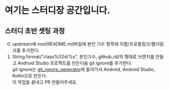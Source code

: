 # 여기는 스터디장 공간입니다.

## 스터디 초반 셋팅 과정
0. upstream에 root/README.md파일에 본인 기수 항목에 이름/프로필링크/폴더링크를 추가한다.
0. String.format("class%02d/%s", 본인기수, github_id)의 형태로 브랜치를 만들고 Android Studio 프로젝트를 만든다음 git ignore를 추가한다.  
git ignore는 [git_ignore_generator](https://gitignore.io)에 들어가서 Android, Android Studio, Kotlin으로 만든다.  
이 작업을 끝내고 PR 만들어주세요.